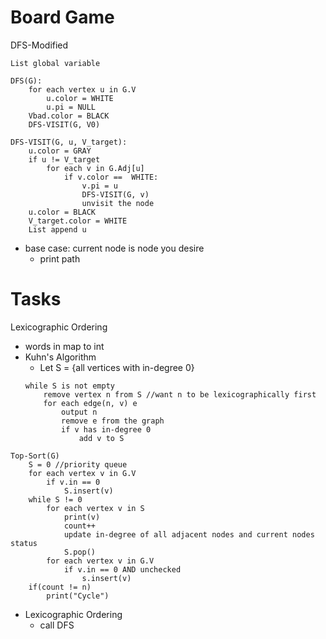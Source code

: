 # **Board Game**

DFS-Modified
```
List global variable

DFS(G):
    for each vertex u in G.V
        u.color = WHITE
        u.pi = NULL
    Vbad.color = BLACK
    DFS-VISIT(G, V0)

DFS-VISIT(G, u, V_target):
    u.color = GRAY
    if u != V_target
        for each v in G.Adj[u]
            if v.color ==  WHITE:
                v.pi = u
                DFS-VISIT(G, v)
                unvisit the node
    u.color = BLACK
    V_target.color = WHITE
    List append u
```
- base case: current node is node you desire
    - print path



# **Tasks**

Lexicographic Ordering
- words in map to int
- Kuhn's Algorithm
    - Let S = {all vertices with in-degree 0}
    ```
    while S is not empty
        remove vertex n from S //want n to be lexicographically first
        for each edge(n, v) e
            output n
            remove e from the graph
            if v has in-degree 0
                add v to S
    ```

```
Top-Sort(G)
    S = 0 //priority queue
    for each vertex v in G.V
        if v.in == 0
            S.insert(v)
    while S != 0
        for each vertex v in S
            print(v)
            count++
            update in-degree of all adjacent nodes and current nodes status
            S.pop()
        for each vertex v in G.V
            if v.in == 0 AND unchecked
                s.insert(v)
    if(count != n)
        print("Cycle")
```
- Lexicographic Ordering
    - call DFS 